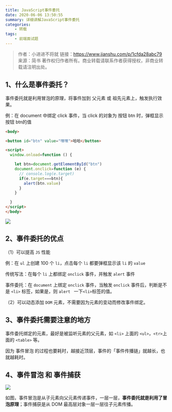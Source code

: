 ```yaml
---
title: JavaScript事件委托
date: 2020-06-06 13:50:55
summary: 详细讲解JavaScript事件委托
categories:
    - 转载
tags:
    - 前端面试题
---
```


> 作者：小进进不将就
> 链接：https://www.jianshu.com/p/1cfda28abc79
> 来源：简书
> 著作权归作者所有。商业转载请联系作者获得授权，非商业转载请注明出处。

## **1、什么是事件委托？**

 事件委托就是利用冒泡的原理，将事件加到 父元素 或 祖先元素上，触发执行效果。

例：在 document 中绑定 click 事件，当 click 的对象为 按钮 btn 时，弹框显示 按钮 btn的值

```html
<body>

<button id="btn" value="嘿嘿">哈哈</button>

<script>
  window.onload=function () {

    let btn=document.getElementById("btn")
    document.onclick=function (e) {
      // console.log(e.target)
      if(e.target===btn){
        alert(btn.value)
      }
    }

  }
</script>
</body>
```

![](https://txy-tc-ly-1256104767.cos.ap-guangzhou.myqcloud.com/20200606191737)

## **2、事件委托的优点**

 （1）可以提高 `JS` 性能

 例：在 `ul` 上创建 100 个 `li`，点击每个 `li` 都要弹框显示该 `li` 的 `value`

传统写法：在每个 `li` 上都绑定 `onclick` 事件，并触发 `alert` 事件

事件委托：在 `document` 上绑定 `onclick` 事件，当触发 `onclick` 事件后，判断是不是 `<li>` 标签，如果是，则 `alert ` 一下`<li>`标签的值。

（2）可以动态添加 `DOM` 元素，不需要因为元素的变动而修改事件绑定。

## **3、事件委托需要注意的地方**

 事件委托绑定的元素，最好是被监听元素的父元素，如 `<li>` 上面的 `<ul>`，`<tr>`上面的 `<table>` 等。

因为 事件冒泡 的过程也要耗时，越接近顶层，事件的「事件传播链」就越长，也就越耗时。

## **4、事件冒泡 和 事件捕获**

![](https://txy-tc-ly-1256104767.cos.ap-guangzhou.myqcloud.com/20200606191746)

如图，事件冒泡是从子元素向父元素传递事件，一层一层，**事件委托就是利用了冒泡原理**；事件捕获是从 DOM 最高层对象一层一层往子元素传播。